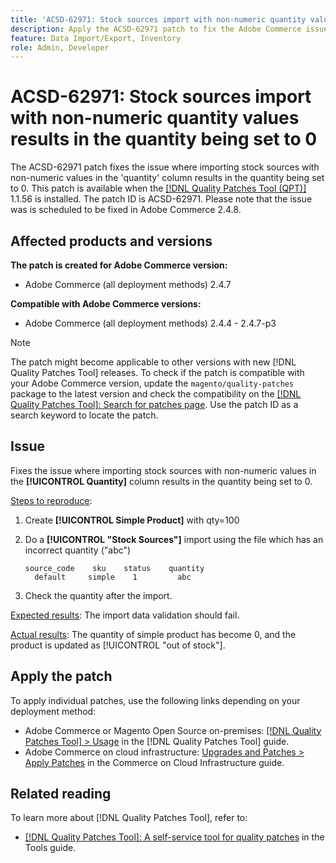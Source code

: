 ```yaml
---
title: 'ACSD-62971: Stock sources import with non-numeric quantity values results in the quantity being set to 0'
description: Apply the ACSD-62971 patch to fix the Adobe Commerce issue where importing stock sources with non-numeric values in the 'quantity' column results in the quantity being set to 0.
feature: Data Import/Export, Inventory
role: Admin, Developer
---
```


# ACSD-62971: Stock sources import with non-numeric quantity values results in the quantity being set to 0

The ACSD-62971 patch fixes the issue where importing stock sources with non-numeric values in the 'quantity' column results in the quantity being set to 0. This patch is available when the [[!DNL Quality Patches Tool (QPT)]](/help/tools/quality-patches-tool/quality-patches-tool-to-self-serve-quality-patches.md) 1.1.56 is installed. The patch ID is ACSD-62971. Please note that the issue was is scheduled to be fixed in Adobe Commerce 2.4.8.

## Affected products and versions

**The patch is created for Adobe Commerce version:**

* Adobe Commerce (all deployment methods) 2.4.7

**Compatible with Adobe Commerce versions:**

* Adobe Commerce (all deployment methods) 2.4.4 - 2.4.7-p3

>[!NOTE]
>
>The patch might become applicable to other versions with new [!DNL Quality Patches Tool] releases. To check if the patch is compatible with your Adobe Commerce version, update the `magento/quality-patches` package to the latest version and check the compatibility on the [[!DNL Quality Patches Tool]: Search for patches page](https://experienceleague.adobe.com/tools/commerce-quality-patches/index.html). Use the patch ID as a search keyword to locate the patch.

## Issue

Fixes the issue where importing stock sources with non-numeric values in the **[!UICONTROL Quantity]** column results in the quantity being set to 0.

<u>Steps to reproduce</u>:

1. Create **[!UICONTROL Simple Product]** with qty=100
1. Do a **[!UICONTROL "Stock Sources"]** import using the file which has an incorrect quantity ("abc")

    ```table
    source_code    sku    status    quantity
      default     simple    1         abc
    ```

1. Check the quantity after the import.

<u>Expected results</u>:
The import data validation should fail.

<u>Actual results</u>:
The quantity of simple product has become 0, and the product is updated as [!UICONTROL "out of stock"].

## Apply the patch

To apply individual patches, use the following links depending on your deployment method:

* Adobe Commerce or Magento Open Source on-premises: [[!DNL Quality Patches Tool] > Usage](/help/tools/quality-patches-tool/usage.md) in the [!DNL Quality Patches Tool] guide.
* Adobe Commerce on cloud infrastructure: [Upgrades and Patches > Apply Patches](https://experienceleague.adobe.com/docs/commerce-cloud-service/user-guide/develop/upgrade/apply-patches.html) in the Commerce on Cloud Infrastructure guide.

## Related reading

To learn more about [!DNL Quality Patches Tool], refer to:

* [[!DNL Quality Patches Tool]: A self-service tool for quality patches](/help/tools/quality-patches-tool/quality-patches-tool-to-self-serve-quality-patches.md) in the Tools guide.

